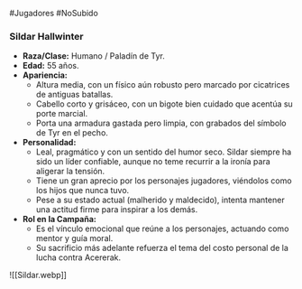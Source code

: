 #Jugadores #NoSubido
### **Sildar Hallwinter**

- **Raza/Clase:** Humano / Paladín de Tyr.
- **Edad:** 55 años.
- **Apariencia:**
    - Altura media, con un físico aún robusto pero marcado por cicatrices de antiguas batallas.
    - Cabello corto y grisáceo, con un bigote bien cuidado que acentúa su porte marcial.
    - Porta una armadura gastada pero limpia, con grabados del símbolo de Tyr en el pecho.
- **Personalidad:**
    - Leal, pragmático y con un sentido del humor seco. Sildar siempre ha sido un líder confiable, aunque no teme recurrir a la ironía para aligerar la tensión.
    - Tiene un gran aprecio por los personajes jugadores, viéndolos como los hijos que nunca tuvo.
    - Pese a su estado actual (malherido y maldecido), intenta mantener una actitud firme para inspirar a los demás.
- **Rol en la Campaña:**
    - Es el vínculo emocional que reúne a los personajes, actuando como mentor y guía moral.
    - Su sacrificio más adelante refuerza el tema del costo personal de la lucha contra Acererak.

![[Sildar.webp]]